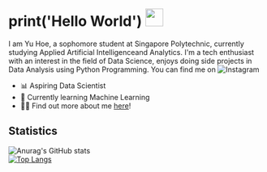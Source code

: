 # print('Hello World') <img src="https://raw.githubusercontent.com/MartinHeinz/MartinHeinz/master/wave.gif" width="35px">

I am Yu Hoe, a sophomore student at Singapore Polytechnic, currently studying Applied Artificial Intelligenceand Analytics. I'm a tech enthusiast with an interest in the field of Data Science, enjoys doing side projects in Data Analysis using Python Programming. You can find me on <img alt="Instagram" src="https://instagram.com/static/images/web/mobile_nav_type_logo.png/735145cfe0a4.png">

- 📊 Aspiring Data Scientist
- 🦾 Currently learning Machine Learning
- 🧑‍💻 Find out more about me <a href="https://linktr.ee/TYH71">here</a>!



## Statistics 
![Anurag's GitHub stats](https://github-readme-stats.vercel.app/api?username=TYH71&show_icons=true&theme=cobalt) <br>
[![Top Langs](https://github-readme-stats.vercel.app/api/top-langs/?username=TYH71&show_icons=true&theme=cobalt&layout=compact)](https://github.com/anuraghazra/github-readme-stats)
